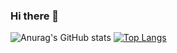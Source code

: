 ### Hi there 👋
![Anurag's GitHub stats](https://github-readme-stats.vercel.app/api?username=D1e2N3i4M52003&show_icons=true&theme=tokyonight)
[![Top Langs](https://github-readme-stats.vercel.app/api/top-langs/?username=D1e2N3i4M52003)](https://github.com/D1e2N3i4M52003/github-readme-stats)
<!--
**D1e2N3i4M52003/D1e2N3i4M52003** is a ✨ _special_ ✨ repository because its `README.md` (this file) appears on your GitHub profile.

Here are some ideas to get you started:

- 🔭 I’m currently working on ...
- 🌱 I’m currently learning ...
- 👯 I’m looking to collaborate on ...
- 🤔 I’m looking for help with ...
- 💬 Ask me about ...
- 📫 How to reach me: ...
- 😄 Pronouns: ...
- ⚡ Fun fact: ...
-->
